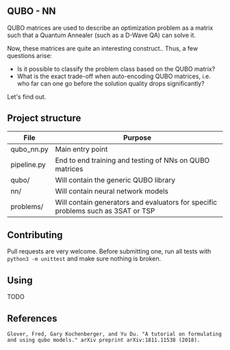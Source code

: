 ## QUBO - NN

QUBO matrices are used to describe an optimization problem as a matrix such that a Quantum Annealer (such as a D-Wave QA) can solve it.

Now, these matrices are quite an interesting construct.. Thus, a few questions arise:

* Is it possible to classify the problem class based on the QUBO matrix?
* What is the exact trade-off when auto-encoding QUBO matrices, i.e. who far can one go before the solution quality drops significantly?

Let's find out.

## Project structure

|File|Purpose|
|----|-------|
|qubo\_nn.py|Main entry point|
|pipeline.py|End to end training and testing of NNs on QUBO matrices|
|qubo/|Will contain the generic QUBO library|
|nn/|Will contain neural network models|
|problems/|Will contain generators and evaluators for specific problems such as 3SAT or TSP|

## Contributing

Pull requests are very welcome. Before submitting one, run all tests with `python3 -m unittest` and make sure nothing is broken.

## Using

TODO

## References

```
Glover, Fred, Gary Kochenberger, and Yu Du. "A tutorial on formulating and using qubo models." arXiv preprint arXiv:1811.11538 (2018).
```

